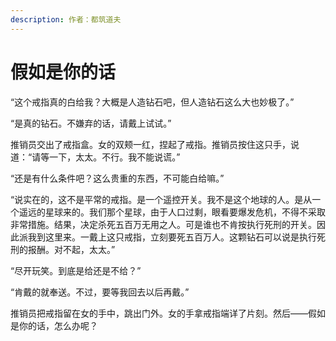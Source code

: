 ```yaml
---
description: 作者：都筑道夫
---
```


# 假如是你的话

“这个戒指真的白给我？大概是人造钻石吧，但人造钻石这么大也妙极了。”

“是真的钻石。不嫌弃的话，请戴上试试。”

推销员交出了戒指盒。女的双颊一红，捏起了戒指。推销员按住这只手，说道：“请等一下，太太。不行。我不能说谎。”

“还是有什么条件吧？这么贵重的东西，不可能白给嘛。”

“说实在的，这不是平常的戒指。是一个遥控开关。我不是这个地球的人。是从一个遥远的星球来的。我们那个星球，由于人口过剩，眼看要爆发危机，不得不采取非常措施。结果，决定杀死五百万无用之人。可是谁也不肯按执行死刑的开关。因此派我到这里来。一戴上这只戒指，立刻要死五百万人。这颗钻石可以说是执行死刑的报酬。对不起，太太。”

“尽开玩笑。到底是给还是不给？”

“肯戴的就奉送。不过，要等我回去以后再戴。”

推销员把戒指留在女的手中，跳出门外。女的手拿戒指端详了片刻。然后——假如是你的话，怎么办呢？
